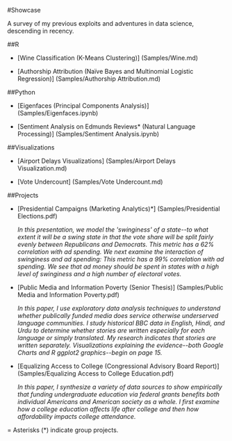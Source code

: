 #Showcase

A survey of my previous exploits and adventures in data science, descending in recency. 

##R

* [Wine Classification (K-Means Clustering)] (Samples/Wine.md)

* [Authorship Attribution (Naïve Bayes and Multinomial Logistic Regression)] (Samples/Authorship Attribution.md)

##Python
* [Eigenfaces (Principal Components Analysis)] (Samples/Eigenfaces.ipynb)

* [Sentiment Analysis on Edmunds Reviews* (Natural Language Processing)] (Samples/Sentiment Analysis.ipynb)

##Visualizations
* [Airport Delays Visualizations] (Samples/Airport Delays Visualization.md)

* [Vote Undercount]  (Samples/Vote Undercount.md)

##Projects

* [Presidential Campaigns (Marketing Analytics)*] (Samples/Presidential Elections.pdf)

  _In this presentation, we model the 'swinginess' of a state--to what extent it will be a swing state in that the vote share will be split fairly evenly between Republicans and Democrats. This metric has a 62% correlation with ad spending. We next examine the interaction of swinginess and ad spending: This metric has a 99% correlation with ad spending. We see that ad money should be spent in states with a high level of swinginess and a high number of electoral votes._

* [Public Media and Information Poverty (Senior Thesis)] (Samples/Public Media and Information Poverty.pdf)

  _In this paper, I use exploratory data analysis techniques to understand whether publically funded media does service otherwise underserved language communities. I study historical BBC data in English, Hindi, and Urdu to determine whether stories are written especially for each language or simply translated. My research indicates that stories are written separately. Visualizations explaining the evidence--both Google Charts and R ggplot2 graphics--begin on page 15._
 
* [Equalizing Access to College (Congressional Advisory Board Report)] (Samples/Equalizing Access to College Education.pdf)
 
  _In this paper, I synthesize a variety of data sources to show empirically that funding undergraduate education via federal grants benefits both individual Americans and American society as a whole. I first examine how a college education affects life after college and then how affordability impacts college attendance._

 =
 Asterisks (*) indicate group projects. 
